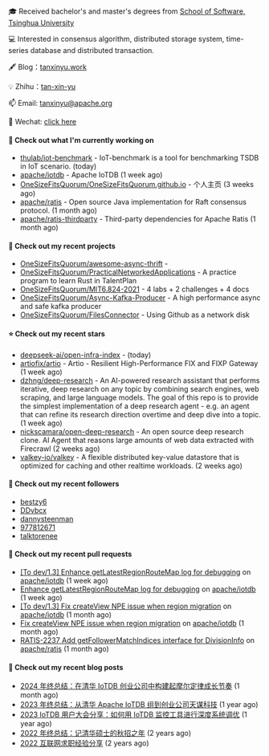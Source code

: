 🎓 Received bachelor's and master's degrees from [School of Software, Tsinghua University](https://www.thss.tsinghua.edu.cn/)

💻 Interested in consensus algorithm, distributed storage system, time-series database and distributed transaction.

🖋 Blog：[tanxinyu.work](https://tanxinyu.work)

💡 Zhihu：[tan-xin-yu](https://www.zhihu.com/people/tan-xin-yu-22)

📫 Email: [tanxinyu@apache.org](mailto:tanxinyu@apache.org)

💬 Wechat: [click here](https://github.com/LebronAl/LebronAl/issues/1)

#### 👷 Check out what I'm currently working on

- [thulab/iot-benchmark](https://github.com/thulab/iot-benchmark) - IoT-benchmark is a tool for benchmarking TSDB in IoT scenario. (today)
- [apache/iotdb](https://github.com/apache/iotdb) - Apache IoTDB (1 week ago)
- [OneSizeFitsQuorum/OneSizeFitsQuorum.github.io](https://github.com/OneSizeFitsQuorum/OneSizeFitsQuorum.github.io) - 个人主页 (3 weeks ago)
- [apache/ratis](https://github.com/apache/ratis) - Open source Java implementation for Raft consensus protocol. (1 month ago)
- [apache/ratis-thirdparty](https://github.com/apache/ratis-thirdparty) - Third-party dependencies for Apache Ratis (1 month ago)

#### 🌱 Check out my recent projects

- [OneSizeFitsQuorum/awesome-async-thrift](https://github.com/OneSizeFitsQuorum/awesome-async-thrift) - 
- [OneSizeFitsQuorum/PracticalNetworkedApplications](https://github.com/OneSizeFitsQuorum/PracticalNetworkedApplications) - A practice program to learn Rust in TalentPlan
- [OneSizeFitsQuorum/MIT6.824-2021](https://github.com/OneSizeFitsQuorum/MIT6.824-2021) - 4 labs &#43; 2 challenges &#43; 4 docs
- [OneSizeFitsQuorum/Async-Kafka-Producer](https://github.com/OneSizeFitsQuorum/Async-Kafka-Producer) - A high performance async and safe kafka producer
- [OneSizeFitsQuorum/FilesConnector](https://github.com/OneSizeFitsQuorum/FilesConnector) - Using Github as a network disk

#### ⭐ Check out my recent stars

- [deepseek-ai/open-infra-index](https://github.com/deepseek-ai/open-infra-index) -  (today)
- [artiofix/artio](https://github.com/artiofix/artio) - Artio - Resilient High-Performance FIX and FIXP Gateway (1 week ago)
- [dzhng/deep-research](https://github.com/dzhng/deep-research) - An AI-powered research assistant that performs iterative, deep research on any topic by combining search engines, web scraping, and large language models.  The goal of this repo is to provide the simplest implementation of a deep research agent - e.g. an agent that can refine its research direction overtime and deep dive into a topic. (1 week ago)
- [nickscamara/open-deep-research](https://github.com/nickscamara/open-deep-research) - An open source deep research clone. AI Agent that reasons large amounts of web data extracted with Firecrawl (2 weeks ago)
- [valkey-io/valkey](https://github.com/valkey-io/valkey) - A flexible distributed key-value datastore that is optimized for caching and other realtime workloads. (2 weeks ago)

#### 👯 Check out my recent followers

- [bestzy6](https://github.com/bestzy6)
- [DDvbcx](https://github.com/DDvbcx)
- [dannysteenman](https://github.com/dannysteenman)
- [977812671](https://github.com/977812671)
- [talktorenee](https://github.com/talktorenee)

#### 🔨 Check out my recent pull requests

- [[To dev/1.3] Enhance getLatestRegionRouteMap log for debugging](https://github.com/apache/iotdb/pull/14842) on [apache/iotdb](https://github.com/apache/iotdb) (1 week ago)
- [Enhance getLatestRegionRouteMap log for debugging](https://github.com/apache/iotdb/pull/14830) on [apache/iotdb](https://github.com/apache/iotdb) (1 week ago)
- [[To dev/1.3] Fix createView NPE issue when region migration](https://github.com/apache/iotdb/pull/14747) on [apache/iotdb](https://github.com/apache/iotdb) (1 month ago)
- [Fix createView NPE issue when region migration](https://github.com/apache/iotdb/pull/14746) on [apache/iotdb](https://github.com/apache/iotdb) (1 month ago)
- [RATIS-2237 Add getFollowerMatchIndices interface for DivisionInfo](https://github.com/apache/ratis/pull/1210) on [apache/ratis](https://github.com/apache/ratis) (1 month ago)

#### 📜 Check out my recent blog posts

- [2024 年终总结：在清华 IoTDB 创业公司中构建起摩尔定律成长节奏](https://tanxinyu.work/2024-annual-summary/) (1 month ago)
- [2023 年终总结：从清华 Apache IoTDB 组到创业公司天谋科技](https://tanxinyu.work/2023-annual-summary/) (1 year ago)
- [2023 IoTDB 用户大会分享：如何用 IoTDB 监控工具进行深度系统调优](https://tanxinyu.work/2023-iotdb-submit/) (1 year ago)
- [2022 年终总结：记清华硕士的秋招之年](https://tanxinyu.work/2022-annual-summary/) (2 years ago)
- [2022 互联网求职经验分享](https://tanxinyu.work/2022-internet-job-hunting-experience-sharing/) (2 years ago)
